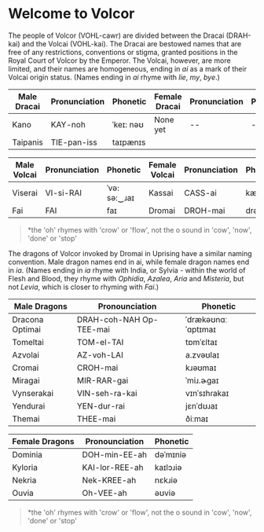 # Welcome to Volcor

The people of Volcor (VOHL-cawr) are divided between the Dracai (DRAH-kai) and the Volcai (VOHL-kai). The Dracai are bestowed names that are free of any restrictions, conventions or stigma, granted positions in the Royal Court of Volcor by the Emperor. The Volcai, however, are more limited, and their names are homogeneous, ending in _ai_ as a mark of their Volcai origin status. (Names ending in _ai_ rhyme with _lie_, _my_, _bye_.)

| Male Dracai | Pronunciation | Phonetic  | Female Dracai | Pronunciation | Phonetic |
| ----------- | ------------- | --------- | ------------- | ------------- | -------- |
| Kano        | KAY-noh       | ˈkeɪ: nəʊ | None yet      | --            | --       |
| Taipanis    | TIE-pan-iss   | taɪpænɪs  |               |               |          |

| Male Volcai | Pronunciation | Phonetic     | Female Volcai | Pronunciation | Phonetic |
| ----------- | ------------- | ------------ | ------------- | ------------- | -------- |
| Viserai     | VI-si-RAI     | ˈvə: sə:‿ɹaɪ | Kassai        | CASS-ai       | kæsˈaɪ   |
| Fai         | FAI           | faɪ          | Dromai        | DROH-mai      | drəʊmaɪ  |

> *the 'oh' rhymes with 'crow' or 'flow', not the o sound in 'cow', 'now', 'done' or 'stop'

The dragons of Volcor invoked by Dromai in Uprising have a similar naming convention. Male dragon names end in ai, while female dragon names end in _ia_. (Names ending in _ia_ rhyme with India, or Sylvia - within the world of Flesh and Blood, they rhyme with _Ophidia_, _Azalea_, _Aria_ and _Misteria_, but not _Levia_, which is closer to rhyming with _Fai_.)

| Male Dragons    | Pronounciation          | Phonetic            |
| --------------- | ----------------------- | ------------------- |
| Dracona Optimai | DRAH-coh-NAH Op-TEE-mai | ˈdrækəʊnɑː ˈɑptɪmaɪ |
| Tomeltai        | TOM-el-TAI              | tɒmˈɛltaɪ           |
| Azvolai         | AZ-voh-LAI              | a.zvəʊlaɪ           |
| Cromai          | CROH-mai                | kɹəʊmaɪ             |
| Miragai         | MIR-RAR-gai             | ˈmiɹ.ɚgaɪ           |
| Vynserakai      | VIN-seh-ra-kai          | vɪnˈsɪhɾakaɪ        |
| Yendurai        | YEN-dur-rai             | jɛnˈdʊɹaɪ           |
| Themai          | THEE-mai                | ðiːmaɪ              |

| Female Dragons | Pronounciation | Phonetic |
| -------------- | -------------- | -------- |
| Dominia        | DOH-min-EE-ah  | dəˈmɪniə |
| Kyloria        | KAI-lor-REE-ah | kaɪlɔɹiə |
| Nekria         | Nek-KREE-ah    | nɛkɹiə   |
| Ouvia          | Oh-VEE-ah      | əʊviə    |

> *the 'oh' rhymes with 'crow' or 'flow', not the o sound in 'cow', 'now', 'done' or 'stop'
